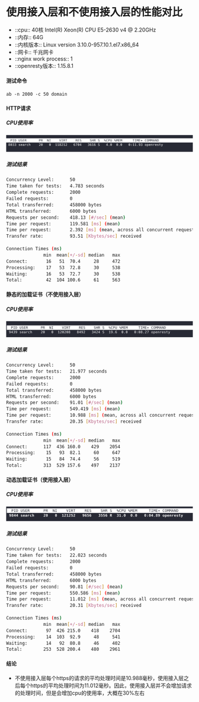 # 使用接入层和不使用接入层的性能对比
* ::cpu::  40核  Intel(R) Xeon(R) CPU E5-2630 v4 @ 2.20GHz
* ::内存:: 64G
* ::内核版本:: Linux version 3.10.0-957.10.1.el7.x86_64
* ::网卡:: 千兆网卡
* ::nginx work process::  1
* ::openresty版本:: 1.15.8.1

#### 测试命令
```shell
ab -n 2000 -c 50 domain
```
#### HTTP请求

##### CPU使用率
![](images/14D2D3B9-83EF-4CBE-A55A-D3487C037178.png)

##### 测试结果
```bash
Concurrency Level:      50
Time taken for tests:   4.783 seconds
Complete requests:      2000
Failed requests:        0
Total transferred:      458000 bytes
HTML transferred:       6000 bytes
Requests per second:    418.13 [#/sec] (mean)
Time per request:       119.581 [ms] (mean)
Time per request:       2.392 [ms] (mean, across all concurrent requests)
Transfer rate:          93.51 [Kbytes/sec] received

Connection Times (ms)
              min  mean[+/-sd] median   max
Connect:       16   51  70.4     28     472
Processing:    17   53  72.8     30     538
Waiting:       16   53  72.7     30     538
Total:         42  104 100.6     61     563
```


#### 静态的加载证书（不使用接入层）
##### CPU使用率
![](images/2DE6631E-E522-4118-9D4E-C35316BEE915.png)

##### 测试结果
```bash
Concurrency Level:      50
Time taken for tests:   21.977 seconds
Complete requests:      2000
Failed requests:        0
Total transferred:      458000 bytes
HTML transferred:       6000 bytes
Requests per second:    91.01 [#/sec] (mean)
Time per request:       549.419 [ms] (mean)
Time per request:       10.988 [ms] (mean, across all concurrent requests)
Transfer rate:          20.35 [Kbytes/sec] received

Connection Times (ms)
              min  mean[+/-sd] median   max
Connect:      117  436 160.0    429    2054
Processing:    15   93  82.1     60     647
Waiting:       15   84  74.4     56     519
Total:        313  529 157.6    497    2137
```


#### 动态加载证书（使用接入层）

##### CPU使用率
![](images/5D899A72-910B-429B-9444-E358AA27FB1B.png)

##### 测试结果
```bash
Concurrency Level:      50
Time taken for tests:   22.023 seconds
Complete requests:      2000
Failed requests:        0
Total transferred:      458000 bytes
HTML transferred:       6000 bytes
Requests per second:    90.81 [#/sec] (mean)
Time per request:       550.586 [ms] (mean)
Time per request:       11.012 [ms] (mean, across all concurrent requests)
Transfer rate:          20.31 [Kbytes/sec] received

Connection Times (ms)
              min  mean[+/-sd] median   max
Connect:       97  426 215.0    418    2704
Processing:    14  103  92.9     48     541
Waiting:       14   92  80.8     46     402
Total:        253  528 200.4    480    2961
```

#### 结论
* 不使用接入层每个https的请求的平均处理时间是10.988毫秒，使用接入层之后每个https的平均处理时间为11.012毫秒。因此，使用接入层并不会增加请求的处理时间，但是会增加cpu的使用率，大概在30%左右
